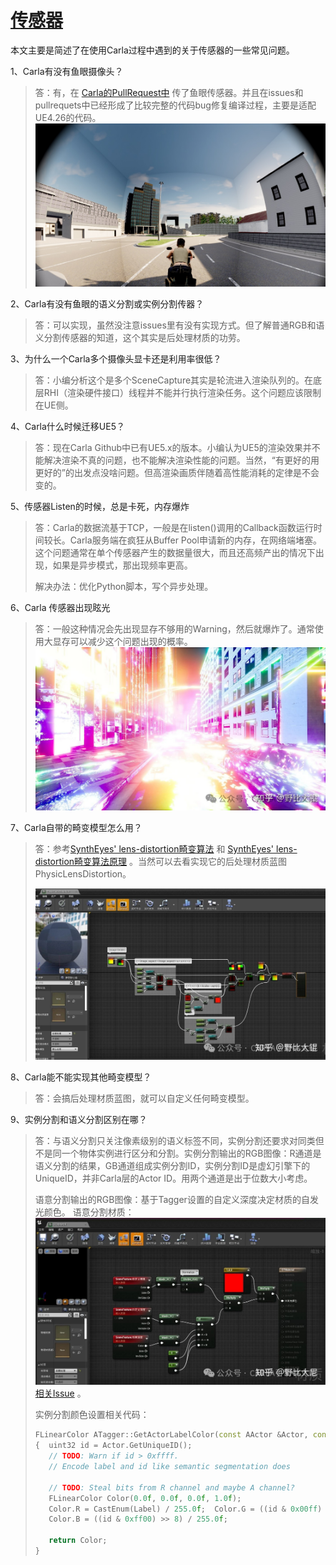 # [传感器](https://mp.weixin.qq.com/s/pnlRfi2TOLDJ7VIHzw4kNA)
本文主要是简述了在使用Carla过程中遇到的关于传感器的一些常见问题。

1、Carla有没有鱼眼摄像头？

> 答：有，在 [Carla的PullRequest中](https://github.com/carla-simulator/carla/pull/3755/files) 传了鱼眼传感器。并且在issues和pullrequets中已经形成了比较完整的代码bug修复编译过程，主要是适配UE4.26的代码。
> ![](../img/faq/fisheye.jpg)


2、Carla有没有鱼眼的语义分割或实例分割传器？

> 答：可以实现，虽然没注意issues里有没有实现方式。但了解普通RGB和语义分割传感器的知道，这个其实是后处理材质的功劳。


3、为什么一个Carla多个摄像头显卡还是利用率很低？

> 答：小编分析这个是多个SceneCapture其实是轮流进入渲染队列的。在底层RHI（渲染硬件接口）线程并不能并行执行渲染任务。这个问题应该限制在UE侧。


4、Carla什么时候迁移UE5？

> 答：现在Carla Github中已有UE5.x的版本。小编认为UE5的渲染效果并不能解决渲染不真的问题，也不能解决渲染性能的问题。当然，“有更好的用更好的”的出发点没啥问题。但高渲染画质伴随着高性能消耗的定律是不会变的。


5、传感器Listen的时候，总是卡死，内存爆炸

> 答：Carla的数据流基于TCP，一般是在listen()调用的Callback函数运行时间较长。Carla服务端在疯狂从Buffer Pool申请新的内存，在网络端堵塞。这个问题通常在单个传感器产生的数据量很大，而且还高频产出的情况下出现，如果是异步模式，那出现频率更高。
> 
> 解决办法：优化Python脚本，写个异步处理。



6、Carla 传感器出现眩光

> 答：一般这种情况会先出现显存不够用的Warning，然后就爆炸了。通常使用大显存可以减少这个问题出现的概率。
> ![](../img/faq/glare.jpg)



7、Carla自带的畸变模型怎么用？

> 答：参考[SynthEyes' lens-distortion畸变算法](https://support.borisfx.com/hc/en-us/articles/24284292845325-Lens-Distortion-White-Paper) 和 [SynthEyes' lens-distortion畸变算法原理](https://www.ssontech.com/content/lensalg.html) 。当然可以去看实现它的后处理材质蓝图PhysicLensDistortion。
> 
> ![](../img/faq/post-processing_material_blueprint.jpg)


8、Carla能不能实现其他畸变模型？

> 答：会搞后处理材质蓝图，就可以自定义任何畸变模型。



9、实例分割和语义分割区别在哪？

> 答：与语义分割只关注像素级别的语义标签不同，实例分割还要求对同类但不是同一个物体实例进行区分和分割。实例分割输出的RGB图像：R通道是语义分割的结果，GB通道组成实例分割ID，实例分割ID是虚幻引擎下的UniqueID，并非Carla层的Actor ID。用两个通道是出于位数大小考虑。
> 
> 语意分割输出的RGB图像：基于Tagger设置的自定义深度决定材质的自发光颜色。
> 语意分割材质：
> ![](../img/faq/instance_segmentation.jpg)
> [相关Issue](https://github.com/carla-simulator/carla/discussions/5253) 。
> 
> 实例分割颜色设置相关代码：
> ```cpp
> FLinearColor ATagger::GetActorLabelColor(const AActor &Actor, const crp::CityObjectLabel &Label)
> {  uint32 id = Actor.GetUniqueID();  
>    // TODO: Warn if id > 0xffff.
>    // Encode label and id like semantic segmentation does  
> 
>    // TODO: Steal bits from R channel and maybe A channel?  
>    FLinearColor Color(0.0f, 0.0f, 0.0f, 1.0f);  
>    Color.R = CastEnum(Label) / 255.0f;  Color.G = ((id & 0x00ff) >> 0) / 255.0f;  
>    Color.B = ((id & 0xff00) >> 8) / 255.0f;
> 
>    return Color;
> }
> ```

